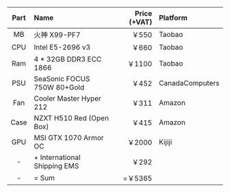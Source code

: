 | Part | Name | Price (+VAT) | Platform |
|:--:|:--|--:|:--|
| MB  | 火神 X99-PF7                  | ￥550  | Taobao |
| CPU | Intel E5-2696 v3              | ￥660  | Taobao |
| Ram | 4 * 32GB DDR3 ECC 1866        | ￥1100 | Taobao |
| PSU | SeaSonic FOCUS 750W 80+Gold   | ￥452  | CanadaComputers |
| Fan | Cooler Master Hyper 212       | ￥311  | Amazon | 
| Case | NZXT H510 Red (Open Box)     | ￥415  | Amazon |
| GPU | MSI GTX 1070 Armor OC         | ￥2000 | Kijiji |
|  -  | + International Shipping EMS  | ￥292  |
|  -  | = Sum                         | =￥5365 |
